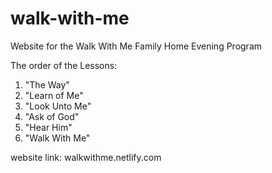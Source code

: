# walk-with-me
Website for the Walk With Me Family Home Evening Program

The order of the Lessons:
  1. "The Way"
  2. "Learn of Me"
  3. "Look Unto Me"
  4. "Ask of God"
  5. "Hear Him"
  6. "Walk With Me"

website link: walkwithme.netlify.com  
